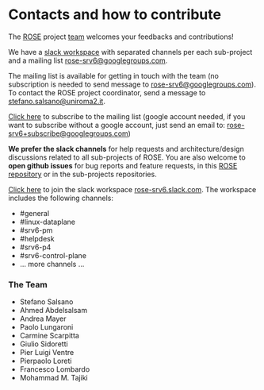 # Contacts and how to contribute

The [ROSE](https://netgroup.github.io/rose/) project [team](#the-team) welcomes your feedbacks and contributions!

We have a [slack workspace](http://rose-slack.netgroup.uniroma2.it) with separated channels per each sub-project
and a mailing list [rose-srv6@googlegroups.com](mailto:rose-srv6@googlegroups.com). 

The mailing list is available for getting in touch with the team (no subscription is needed to send message to [rose-srv6@googlegroups.com](mailto:rose-srv6@googlegroups.com)). To contact the ROSE project coordinator, send a message to [stefano.salsano@uniroma2.it](mailto:stefano.salsano@uniroma2.it).

[Click here](https://groups.google.com/forum/#!forum/rose-srv6) to subscribe to the mailing list (google account needed, if you want to subscribe without a google account, just send an email to: [rose-srv6+subscribe@googlegroups.com](mailto:rose-srv6+subscribe@googlegroups.com))

**We prefer the slack channels** for help requests and architecture/design discussions related to all sub-projects of ROSE. You are also welcome to **open github issues** for bug reports and feature requests, in this [ROSE repository](https://github.com/netgroup/rose) or in the sub-projects repositories.

[Click here](http://rose-slack.netgroup.uniroma2.it) to join the slack workspace [rose-srv6.slack.com](http://rose-srv6.slack.com). The workspace includes the following channels:
- #general
- #linux-dataplane
- #srv6-pm
- #helpdesk
- #srv6-p4
- #srv6-control-plane
- ... more channels ...

### The Team

- Stefano Salsano
- Ahmed Abdelsalsam
- Andrea Mayer
- Paolo Lungaroni
- Carmine Scarpitta
- Giulio Sidoretti
- Pier Luigi Ventre
- Pierpaolo Loreti
- Francesco Lombardo
- Mohammad M. Tajiki

